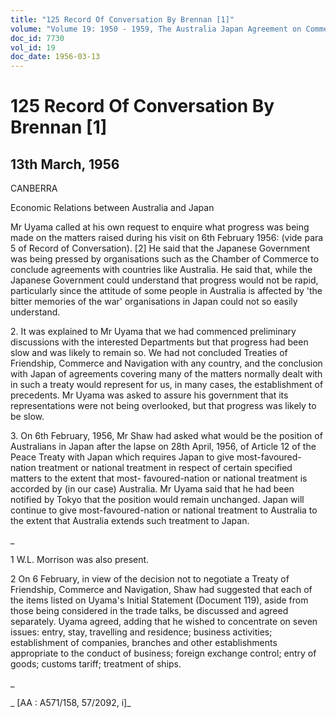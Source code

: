```yaml
---
title: "125 Record Of Conversation By Brennan [1]"
volume: "Volume 19: 1950 - 1959, The Australia Japan Agreement on Commerce"
doc_id: 7730
vol_id: 19
doc_date: 1956-03-13
---
```


# 125 Record Of Conversation By Brennan [1]

## 13th March, 1956

CANBERRA

Economic Relations between Australia and Japan

Mr Uyama called at his own request to enquire what progress was being made on the matters raised during his visit on 6th February 1956: (vide para 5 of Record of Conversation). [2] He said that the Japanese Government was being pressed by organisations such as the Chamber of Commerce to conclude agreements with countries like Australia. He said that, while the Japanese Government could understand that progress would not be rapid, particularly since the attitude of some people in Australia is affected by 'the bitter memories of the war' organisations in Japan could not so easily understand.

2\. It was explained to Mr Uyama that we had commenced preliminary discussions with the interested Departments but that progress had been slow and was likely to remain so. We had not concluded Treaties of Friendship, Commerce and Navigation with any country, and the conclusion with Japan of agreements covering many of the matters normally dealt with in such a treaty would represent for us, in many cases, the establishment of precedents. Mr Uyama was asked to assure his government that its representations were not being overlooked, but that progress was likely to be slow.

3\. On 6th February, 1956, Mr Shaw had asked what would be the position of Australians in Japan after the lapse on 28th April, 1956, of Article 12 of the Peace Treaty with Japan which requires Japan to give most-favoured-nation treatment or national treatment in respect of certain specified matters to the extent that most- favoured-nation or national treatment is accorded by (in our case) Australia. Mr Uyama said that he had been notified by Tokyo that the position would remain unchanged. Japan will continue to give most-favoured-nation or national treatment to Australia to the extent that Australia extends such treatment to Japan.

_

1 W.L. Morrison was also present.

2 On 6 February, in view of the decision not to negotiate a Treaty of Friendship, Commerce and Navigation, Shaw had suggested that each of the items listed on Uyama's Initial Statement (Document 119), aside from those being considered in the trade talks, be discussed and agreed separately. Uyama agreed, adding that he wished to concentrate on seven issues: entry, stay, travelling and residence; business activities; establishment of companies, branches and other establishments appropriate to the conduct of business; foreign exchange control; entry of goods; customs tariff; treatment of ships.

_

_ [AA : A571/158, 57/2092, i]_
